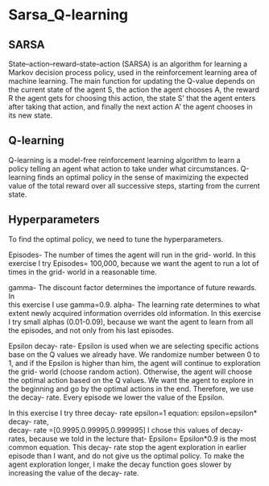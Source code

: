 # Sarsa_Q-learning

## SARSA
State–action–reward–state–action (SARSA) is an algorithm for learning a Markov decision process policy, used in the reinforcement learning area of machine learning. 
The main function for updating the Q-value depends on the current state of the agent S, the action the agent chooses A, the reward R the agent gets for choosing this action, the state S' that the agent enters after taking that action, and finally the next action A' the agent chooses in its new state.
 
## Q-learning
Q-learning is a model-free reinforcement learning algorithm to learn a policy 
telling an agent what action to take under what circumstances.
Q-learning finds an optimal policy in the sense of maximizing the expected 
value of the total reward over all successive steps, starting from the current 
state.
  
## Hyperparameters
To find the optimal policy, we need to tune the hyperparameters.

Episodes- The number of times the agent will run in the grid- world. In this 
exercise I try Episodes= 100,000, because we want the agent to run 
a lot of times in the grid- world in a reasonable time.

gamma- The discount factor determines the importance of future rewards. In    
this exercise I use gamma=0.9.
alpha- The learning rate determines to what extent newly acquired 
information overrides old information. In this exercise I try small alphas 
(0.01-0.09), because we want the agent to learn from all the episodes, and 
not only from his last episodes.

Epsilon decay- rate- Epsilon is used when we are selecting specific actions 
base on the Q values we already have. We randomize number between 0 to 
1, and if the Epsilon is higher than him, the agent will continue to exploration 
the grid- world (choose random action). Otherwise, the agent will choose the 
optimal action based on the Q values. 
We want the agent to explore in the beginning and go by the optimal 
actions in the end. Therefore, we use the decay- rate. Every episode we 
lower the value of the Epsilon.  

In this exercise I try three decay- rate
epsilon=1 
equation: epsilon=epsilon* decay- rate,                                                           
decay- rate =[0.9995,0.99995,0.999995] 
I chose this values of decay- rates, because we told in the lecture that- 
Epsilon= Epsilon*0.9 is the most common equation. This decay- rate stop 
the agent exploration in earlier episode than I want, and do not give us the 
optimal policy. To make the agent exploration longer, I make the decay 
function goes slower by increasing the value of the decay- rate.   

